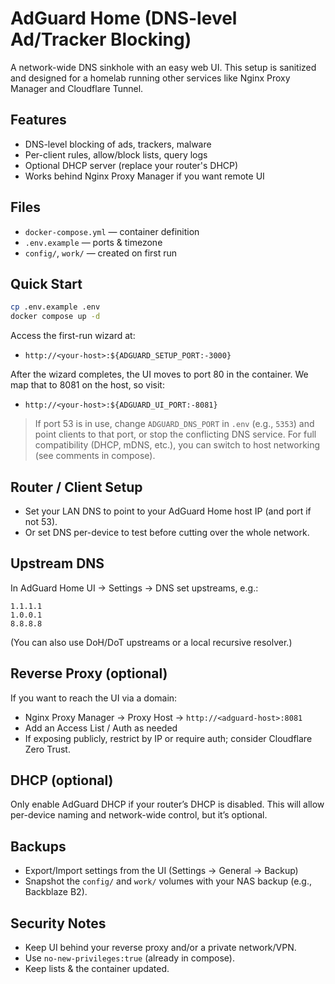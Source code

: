 # AdGuard Home (DNS-level Ad/Tracker Blocking)

A network-wide DNS sinkhole with an easy web UI. This setup is sanitized and designed for a homelab running other services like Nginx Proxy Manager and Cloudflare Tunnel.

## Features
- DNS-level blocking of ads, trackers, malware
- Per-client rules, allow/block lists, query logs
- Optional DHCP server (replace your router's DHCP)
- Works behind Nginx Proxy Manager if you want remote UI

## Files
- `docker-compose.yml` — container definition
- `.env.example` — ports & timezone
- `config/`, `work/` — created on first run

## Quick Start
```bash
cp .env.example .env
docker compose up -d
```
Access the first-run wizard at:
- `http://<your-host>:${ADGUARD_SETUP_PORT:-3000}`

After the wizard completes, the UI moves to port 80 in the container. We map that to 8081 on the host, so visit:
- `http://<your-host>:${ADGUARD_UI_PORT:-8081}`

> If port 53 is in use, change `ADGUARD_DNS_PORT` in `.env` (e.g., `5353`) and point clients to that port, or stop the conflicting DNS service. For full compatibility (DHCP, mDNS, etc.), you can switch to host networking (see comments in compose).

## Router / Client Setup
- Set your LAN DNS to point to your AdGuard Home host IP (and port if not 53).
- Or set DNS per-device to test before cutting over the whole network.

## Upstream DNS
In AdGuard Home UI → Settings → DNS set upstreams, e.g.:
```
1.1.1.1
1.0.0.1
8.8.8.8
```
(You can also use DoH/DoT upstreams or a local recursive resolver.)

## Reverse Proxy (optional)
If you want to reach the UI via a domain:
- Nginx Proxy Manager → Proxy Host → `http://<adguard-host>:8081`
- Add an Access List / Auth as needed
- If exposing publicly, restrict by IP or require auth; consider Cloudflare Zero Trust.

## DHCP (optional)
Only enable AdGuard DHCP if your router’s DHCP is disabled. This will allow per-device naming and network-wide control, but it’s optional.

## Backups
- Export/Import settings from the UI (Settings → General → Backup)
- Snapshot the `config/` and `work/` volumes with your NAS backup (e.g., Backblaze B2).

## Security Notes
- Keep UI behind your reverse proxy and/or a private network/VPN.
- Use `no-new-privileges:true` (already in compose).
- Keep lists & the container updated.
